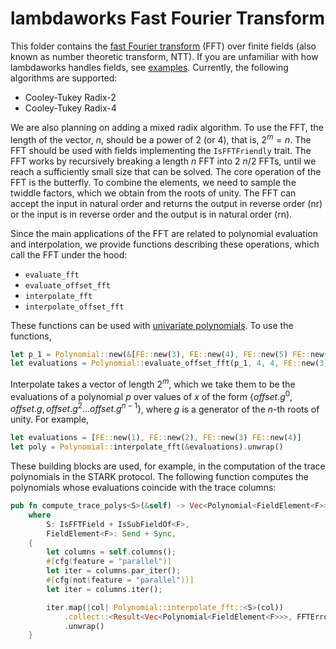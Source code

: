 # lambdaworks Fast Fourier Transform

This folder contains the [fast Fourier transform](https://en.wikipedia.org/wiki/Fast_Fourier_transform) (FFT) over finite fields (also known as number theoretic transform, NTT). If you are unfamiliar with how lambdaworks handles fields, see [examples](https://github.com/lambdaclass/lambdaworks/blob/main/examples/README.md). Currently, the following algorithms are supported:
- Cooley-Tukey Radix-2
- Cooley-Tukey Radix-4

We are also planning on adding a mixed radix algorithm. To use the FFT, the length of the vector, $n$, should be a power of $2$ (or $4$), that is, $2^m = n$. The FFT should be used with fields implementing the `IsFFTFriendly` trait. The FFT works by recursively breaking a length $n$ FFT into $2$ $n/2$ FFTs, until we reach a sufficiently small size that can be solved. The core operation of the FFT is the butterfly. To combine the elements, we need to sample the twiddle factors, which we obtain from the roots of unity. The FFT can accept the input in natural order and returns the output in reverse order (nr) or the input is in reverse order and the output is in natural order (rn).

Since the main applications of the FFT are related to polynomial evaluation and interpolation, we provide functions describing these operations, which call the FFT under the hood:
- `evaluate_fft`
- `evaluate_offset_fft`
- `interpolate_fft`
- `interpolate_offset_fft`

These functions can be used with [univariate polynomials](https://github.com/lambdaclass/lambdaworks/tree/main/math/src/polynomial). To use the functions,
```rust
let p_1 = Polynomial::new(&[FE::new(3), FE::new(4), FE::new(5) FE::new(6)])
let evaluations = Polynomial::evaluate_offset_fft(p_1, 4, 4, FE::new(3))?
```
Interpolate takes a vector of length $2^m$, which we take them to be the evaluations of a polynomial $p$ over values of $x$ of the form $\{ offset.g^0, offset.g, offset.g^2 \dots offset.g^{n - 1} \}$, where $g$ is a generator of the $n$-th roots of unity. For example,
```rust
let evaluations = [FE::new(1), FE::new(2), FE::new(3) FE::new(4)]
let poly = Polynomial::interpolate_fft(&evaluations).unwrap()
```

These building blocks are used, for example, in the computation of the trace polynomials in the STARK protocol. The following function computes the polynomials whose evaluations coincide with the trace columns:
```rust
pub fn compute_trace_polys<S>(&self) -> Vec<Polynomial<FieldElement<F>>>
    where
        S: IsFFTField + IsSubFieldOf<F>,
        FieldElement<F>: Send + Sync,
    {
        let columns = self.columns();
        #[cfg(feature = "parallel")]
        let iter = columns.par_iter();
        #[cfg(not(feature = "parallel"))]
        let iter = columns.iter();

        iter.map(|col| Polynomial::interpolate_fft::<S>(col))
            .collect::<Result<Vec<Polynomial<FieldElement<F>>>, FFTError>>()
            .unwrap()
    }
```
